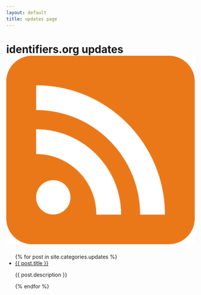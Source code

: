 ```yaml
---
layout: default
title: updates page
---
```


<h1> 
    identifiers.org updates
    <a href="/static/updates.rss">
        <img class="updates-rss" src="/static/img/rss.png" />
    </a>
</h1>

<ul>
  {% for post in site.categories.updates %}
    <li>
      <a href="{{ post.url }}"> {{ post.title }}</a>
      <p> {{ post.description }} </p>
    </li>
  {% endfor %}
</ul>

